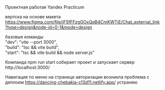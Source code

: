 Проектная работая Yandex Practicum 

вертска на основе макета https://www.figma.com/file/jF5fFFzgGOxQeB4CmKWTiE/Chat_external_link?type=design&node-id=0-1&mode=design

базовые команды\
"dev": "vite --port 3000",\
"build": "tsc && vite build",\
"start": "tsc && vite build && node server.js"

Компанда npm run start собирает проект и запускает сервер http://localhost:3000/

Навигация по меню на странице авторизации
возникла проблема с деплоем https://dancing-chebakia-c13d11.netlify.app/ устраняю
